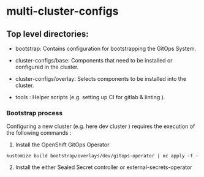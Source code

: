 # multi-cluster-configs

## Top level directories:

* bootstrap: Contains configuration for bootstrapping the GitOps System.

* cluster-configs/base: Components that need to be installed or configured in the cluster.

* cluster-configs/overlay: Selects components to be installed into the cluster.

* tools : Helper scripts (e.g. setting up CI for gitlab & linting ).


### Bootstrap process

Configuring a new cluster (e.g. here dev cluster ) requires the execution of the following commands :

1. Install the OpenShift GitOps Operator

```
kustomize build bootstrap/overlays/dev/gitops-operator | oc apply -f - 
```

2. Install the either Sealed Secret controller or external-secrets-operator 

 
